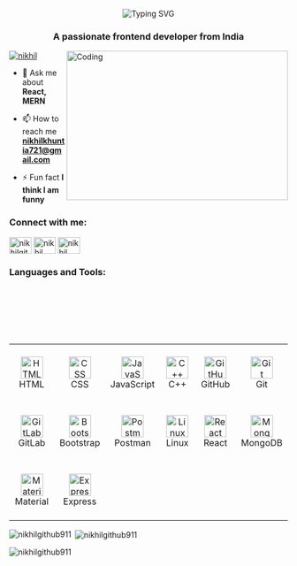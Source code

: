 <p align="center">
  <img src="https://readme-typing-svg.demolab.com?font=Fira+Code&weight=500&size=30&pause=1000&color=36BCF7&center=true&vCenter=true&width=435&lines=Hi+%F0%9F%91%8B%2C+I'm+Nikhil" alt="Typing SVG" />
</p>

<h3 align="center">A passionate frontend developer from India</h3>
<img align="right" alt="Coding" width="400" height="270" src="https://cdn.dribbble.com/users/1162077/screenshots/3848914/programmer.gif">

<p align="left"> <a href="https://twitter.com/nikhil" target="blank"><img src="https://img.shields.io/twitter/follow/nikhil?logo=twitter&style=for-the-badge" alt="nikhil" /></a> </p>

- 💬 Ask me about **React, MERN**

- 📫 How to reach me **nikhilkhuntia721@gmail.com**

- ⚡ Fun fact **I think I am funny**

<h3 align="left">Connect with me:</h3>
<p align="left">
<a href="https://codepen.io/nikhilgithub911" target="blank"><img align="center" src="https://raw.githubusercontent.com/rahuldkjain/github-profile-readme-generator/master/src/images/icons/Social/codepen.svg" alt="nikhilgithub911" height="30" width="40" /></a>
<a href="https://twitter.com/astrophile_721" target="blank"><img align="center" src="https://raw.githubusercontent.com/rahuldkjain/github-profile-readme-generator/master/src/images/icons/Social/twitter.svg" alt="nikhil" height="30" width="40" /></a>
<a href="https://linkedin.com/in/nikhil khuntia" target="blank"><img align="center" src="https://raw.githubusercontent.com/rahuldkjain/github-profile-readme-generator/master/src/images/icons/Social/linked-in-alt.svg" alt="nikhil khuntia" height="30" width="40" /></a>
</p>

<h3 align="left">Languages and Tools:</h3>
<div style="margin-top: 120px;">
<table>
  <tr>
    <!-- HTML -->
    <td width="100">
      <div align="center" style="display: flex; flex-direction: column; align-items: center; justify-content: center; height: 100px;">
        <img src="https://camo.githubusercontent.com/49179b69f7956cc4b5e5e7987d011103b7e3ffc20c55ca4a43c8ff214c3b6796/68747470733a2f2f736b696c6c69636f6e732e6465762f69636f6e733f693d68746d6c" width="40" alt="HTML" />
        <span>HTML</span>
      </div>
    </td>
    <!-- CSS -->
    <td width="100">
      <div align="center" style="display: flex; flex-direction: column; align-items: center; justify-content: center; height: 100px;">
        <img src="https://camo.githubusercontent.com/a266b2536a9f4e1b8dc325ca89d9ce8e7f323c1e140f8b830a42f474a56e3b4c/68747470733a2f2f736b696c6c69636f6e732e6465762f69636f6e733f693d637373" width="40" alt="CSS" />
        <span>CSS</span>
      </div>
    </td>
    <!-- JavaScript -->
    <td width="100">
      <div align="center" style="display: flex; flex-direction: column; align-items: center; justify-content: center; height: 100px;">
        <img src="https://camo.githubusercontent.com/9f44b299b7e1173e15c41a2bb04863ca5e78c81ab947283d3b6f6475871b8f60/68747470733a2f2f74656368737461636b2d67656e657261746f722e76657263656c2e6170702f6a732d69636f6e2e737667" width="40" alt="JavaScript" />
        <span>JavaScript</span>
      </div>
    </td>
    <!-- C++ -->
    <td width="100">
      <div align="center" style="display: flex; flex-direction: column; align-items: center; justify-content: center; height: 100px;">
        <img src="https://camo.githubusercontent.com/de09bba464602abc95ce76dd3b5ec1e16fe96c1d7ef69bdc31e177006a40f2e1/68747470733a2f2f74656368737461636b2d67656e657261746f722e76657263656c2e6170702f6370702d69636f6e2e737667" width="40" alt="C++" />
        <span>C++</span>
      </div>
    </td>
    <!-- GitHub -->
    <td width="100">
      <div align="center" style="display: flex; flex-direction: column; align-items: center; justify-content: center; height: 100px;">
        <img src="https://skillicons.dev/icons?i=github" width="40" alt="GitHub" />
        <span>GitHub</span>
      </div>
    </td>
    <!-- Git -->
    <td width="100">
      <div align="center" style="display: flex; flex-direction: column; align-items: center; justify-content: center; height: 100px;">
        <img src="https://camo.githubusercontent.com/a2322ca134c223fe4b49d637be98c3b8d9b907e8ef9c601c4bc8ce2a5824e269/68747470733a2f2f736b696c6c69636f6e732e6465762f69636f6e733f693d676974" width="40" alt="Git" />
        <div>Git</div>
      </div>
    </td>
  </tr>
  <tr>
    <!-- GitLab -->
    <td width="100">
      <div align="center" style="display: flex; flex-direction: column; align-items: center; justify-content: center; height: 100px;">
        <img src="https://camo.githubusercontent.com/fcf2fcd04d951aa4310987fcb0381f52a8339cddb2e5aaad293ff37265a45d32/68747470733a2f2f736b696c6c69636f6e732e6465762f69636f6e733f693d6769746c6162" width="40" alt="GitLab" />
        <span>GitLab</span>
      </div>
    </td>
    <!-- Bootstrap -->
    <td width="100">
      <div align="center" style="display: flex; flex-direction: column; align-items: center; justify-content: center; height: 100px;">
        <img src="https://camo.githubusercontent.com/6b1bf7b8b619209db3380bb7d254b3aa8eacd86d708ee47c4efd90c3e770c190/68747470733a2f2f736b696c6c69636f6e732e6465762f69636f6e733f693d626f6f747374726170" width="40" alt="Bootstrap" />
        <span>Bootstrap</span>
      </div>
    </td>
    <!-- Postman -->
    <td width="100">
      <div align="center" style="display: flex; flex-direction: column; align-items: center; justify-content: center; height: 100px;">
        <img src="https://camo.githubusercontent.com/5b0b5b0ff513c0fbf98618d906122d0099582b0aae94e33c04c8a75848367301/68747470733a2f2f736b696c6c69636f6e732e6465762f69636f6e733f693d706f73746d616e" width="40" alt="Postman" />
        <span>Postman</span>
      </div>
    </td>
    <!-- Linux -->
    <td width="100">
      <div align="center" style="display: flex; flex-direction: column; align-items: center; justify-content: center; height: 100px;">
        <img src="https://camo.githubusercontent.com/9de3a0e52bb32397d435c3cd0396f81235fba55ec7bccf5b8202aa1b551e89bf/68747470733a2f2f736b696c6c69636f6e732e6465762f69636f6e733f693d6c696e7578" width="40" alt="Linux" />
        <span>Linux</span>
      </div>
    </td>
    <!-- React -->
    <td width="100">
      <div align="center" style="display: flex; flex-direction: column; align-items: center; justify-content: center; height: 100px;">
        <img src="https://skillicons.dev/icons?i=react" width="40" alt="React" />
        <span>React</span>
      </div>
    </td>
    <!-- MongoDB -->
    <td width="100">
      <div align="center" style="display: flex; flex-direction: column; align-items: center; justify-content: center; height: 100px;">
        <img src="https://skillicons.dev/icons?i=mongodb" width="40" alt="MongoDB" />
        <span>MongoDB</span>
      </div>
    </td>
  </tr>
  <tr>
    <!-- Material UI -->
    <td width="100">
      <div align="center" style="display: flex; flex-direction: column; align-items: center; justify-content: center; height: 100px;">
        <img src="https://skillicons.dev/icons?i=materialui" width="40" alt="Material UI" />
        <span>Material </span>
      </div>
    </td>
    <!-- Express -->
    <td width="100">
      <div align="center" style="display: flex; flex-direction: column; align-items: center; justify-content: center; height: 100px;">
        <img src="https://skillicons.dev/icons?i=express" width="40" alt="Express" />
        <span>Express</span>
      </div>
    </td>
  </tr>
</table>
</div>

<p><img align="left" src="https://github-readme-stats.vercel.app/api/top-langs?username=nikhilgithub911&show_icons=true&locale=en&layout=compact" alt="nikhilgithub911" /></p>

<p>&nbsp;<img align="center" src="https://github-readme-stats.vercel.app/api?username=nikhilgithub911&show_icons=true&locale=en" alt="nikhilgithub911" /></p>

<p><img align="center" src="https://github-readme-streak-stats.herokuapp.com/?user=nikhilgithub911&" alt="nikhilgithub911" /></p>
